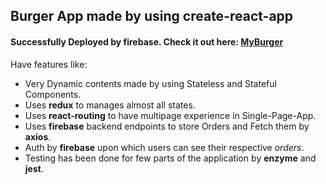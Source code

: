 <h2>Burger App made by using create-react-app</h2>

<h4>Successfully Deployed by firebase. Check it out here: <a href="https://react-my-burger-chandranshu.firebaseapp.com">MyBurger</a></h4>

<p>Have features like:</p>
<ul>
  <li>Very Dynamic contents made by using Stateless and Stateful Components.</li>
  <li>Uses <strong>redux</strong> to manages almost all states.</li>
  <li>Uses <strong>react-routing</strong> to have multipage experience in Single-Page-App.</li>
  <li>Uses <strong>firebase</strong> backend endpoints to store Orders and Fetch them by <strong>axios</strong>.</li>
  <li>Auth by <strong>firebase</strong> upon which users can see their respective <em>orders</em>.</li>
  <li>Testing has been done for few parts of the application by <strong>enzyme</strong> and <strong>jest</strong>.</li>
</ul>
